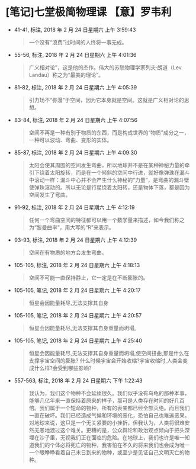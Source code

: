 # [笔记]﻿七堂极简物理课 【意】罗韦利


-   41-41, 标注, 2018 年 2 月 24 日星期六 上午 3:59:43

    > 一个没有“浪费”过时间的人终将一事无成。

-   55-56, 标注, 2018 年 2 月 24 日星期六 上午 4:01:36

    > 广义相对论”，这是他的杰作。伟大的苏联物理学家列夫·朗道（Lev Landau）称之为“最美的理论”。

-   81-82, 标注, 2018 年 2 月 24 日星期六 上午 4:05:39

    > 引力场不“弥漫”于空间，因为它本身就是空间。这就是广义相对论的思想。

-   83-84, 标注, 2018 年 2 月 24 日星期六 上午 4:07:56

    > 空间不再是一种有别于物质的东西，而是构成世界的“物质”成分之一，一种可以波动、弯曲、变形的实体。

-   85-87, 标注, 2018 年 2 月 24 日星期六 上午 4:09:30

    > 太阳会使其周围的空间发生弯曲，所以地球并不是在某种神秘力量的牵引下绕着太阳旋转，而是在一个倾斜的空间中行进，就好像弹珠在漏斗中滚动一样：漏斗中心并不会产生什么神秘的“力量”，是弯曲的漏斗壁使弹珠滚动的。所以无论是行星绕着太阳转，还是物体下落，都是因为空间发生了弯曲。

-   91-92, 标注, 2018 年 2 月 24 日星期六 上午 4:12:19

    > 任何一个弯曲空间的特征都可以用一个数学量来描述，如今我们称之为“黎曼曲率”，用大写的“R”来表示。

-   93-93, 标注, 2018 年 2 月 24 日星期六 上午 4:12:39

    > 空间在有物质的地方会发生弯曲。

-   105-105, 标注, 2018 年 2 月 24 日星期六 上午 4:18:13

    > 空间不可能一直保持静止，它一定是在不断膨胀的。

-   105-105, 笔记, 2018 年 2 月 24 日星期六 上午 4:20:17

    > 恒星会因能量耗尽,无法支撑其自身

-   105-105, 笔记, 2018 年 2 月 24 日星期六 上午 4:20:57

    > 恒星会因能量耗尽,无法支撑其自身重量而坍塌,

-   105-105, 笔记, 2018 年 2 月 24 日星期六 上午 4:25:40

    > 恒星会因能量耗尽,无法支撑其自身重量而坍塌,使空间扭曲,那是什么在支撑宇宙空间的膨胀? 什么时候宇宙会开始收缩?宇宙收缩时,人类会变成什么样?会受到哪些影响?

-   557-563, 标注, 2018 年 2 月 24 日星期六 下午 1:22:43

    > 我认为，我们这个物种不会延续很久。我们似乎没有乌龟的那种本事，能够几亿年来一直保持着原来的样子，那可是人类存在时间的好几百倍。我们属于一个短命的物种，所有的表亲都已经全部灭绝。而且我们一直在破坏。我们已经造成气候和环境的恶化，恐怕自己也难逃恶果。对地球来说，这只是一个无关紧要的小挫折，但我认为，人类将很难安然无恙地渡过这个难关。更糟的是，公众舆论和政治观点倾向于把头深埋在沙子里，无视我们正在面临的危险。在地球上，我们也许是唯一知道我们的个体必将死亡的物种，我害怕在不久的将来我们也会成为唯一一个眼睁睁看着自己末日到来的物种，或至少是见证自己文明灭亡的物种。

